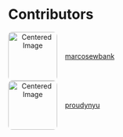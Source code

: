# Contributors

<div align="center" style="display:flex; align-items: center; justify-content: flex-start; gap: 1rem;">
	  <img src="https://github.com/marcosewbank.png" alt="Centered Image" width="100" style="border-radius: 8px;">
      <a href="https://github.com/marcosewbank">marcosewbank</a>
</div>

<div align="center" style="display:flex; align-items: center; justify-content: flex-start; gap: 1rem;">
	  <img src="https://github.com/proudynyu.png" alt="Centered Image" width="100" style="border-radius: 8px;">
      <a href="https://github.com/proudynyu">proudynyu</a>
</div>

